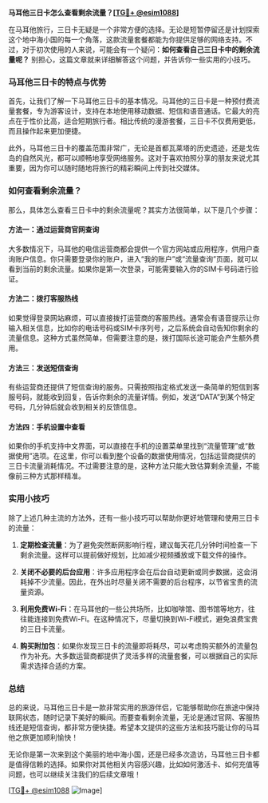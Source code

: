 **马耳他三日卡怎么查看剩余流量？[[TG💪+ @esim1088](https://t.me/s/esim1088)]**

在马耳他旅行，三日卡无疑是一个非常方便的选择。无论是短暂停留还是计划探索这个地中海小国的每一个角落，这款流量套餐都能为你提供足够的网络支持。不过，对于初次使用的人来说，可能会有一个疑问：**如何查看自己三日卡中的剩余流量呢？** 别担心，这篇文章就来详细解答这个问题，并告诉你一些实用的小技巧。

### 马耳他三日卡的特点与优势

首先，让我们了解一下马耳他三日卡的基本情况。马耳他的三日卡是一种预付费流量套餐，专为游客设计，支持在本地使用移动数据、短信和语音通话。它最大的亮点在于性价比高，适合短期旅行者。相比传统的漫游套餐，三日卡不仅费用更低，而且操作起来更加便捷。

此外，马耳他三日卡的覆盖范围非常广，无论是首都瓦莱塔的历史遗迹，还是戈佐岛的自然风光，都可以顺畅地享受网络服务。这对于喜欢拍照分享的朋友来说尤其重要，因为你可以随时随地将旅行的精彩瞬间上传到社交媒体。

### 如何查看剩余流量？

那么，具体怎么查看三日卡中的剩余流量呢？其实方法很简单，以下是几个步骤：

#### 方法一：通过运营商官网查询
大多数情况下，马耳他的电信运营商都会提供一个官方网站或应用程序，供用户查询账户信息。你只需要登录你的账户，进入“我的账户”或“流量查询”页面，就可以看到当前的剩余流量。如果你是第一次登录，可能需要输入你的SIM卡号码进行验证。

#### 方法二：拨打客服热线
如果觉得登录网站麻烦，可以直接拨打运营商的客服热线。通常会有语音提示让你输入相关信息，比如你的电话号码或SIM卡序列号，之后系统会自动告知你剩余的流量信息。这种方式虽然简单，但需要注意的是，拨打国际长途可能会产生额外费用。

#### 方法三：发送短信查询
有些运营商还提供了短信查询的服务。只需按照指定格式发送一条简单的短信到客服号码，就能收到回复，告诉你剩余的流量详情。例如，发送“DATA”到某个特定号码，几分钟后就会收到相关的反馈信息。

#### 方法四：手机设置中查看
如果你的手机支持中文界面，可以直接在手机的设置菜单里找到“流量管理”或“数据使用”选项。在这里，你可以看到整个设备的数据使用情况，包括运营商提供的三日卡流量消耗情况。不过需要注意的是，这种方法只能大致估算剩余流量，不能像前三种方式那样精准。

### 实用小技巧

除了上述几种主流的方法外，还有一些小技巧可以帮助你更好地管理和使用三日卡的流量：

1. **定期检查流量**：为了避免突然断网影响行程，建议每天花几分钟时间检查一下剩余流量。这样可以提前做好规划，比如减少视频播放或下载文件的操作。
   
2. **关闭不必要的后台应用**：许多应用程序会在后台自动更新或同步数据，这会消耗掉不少流量。因此，在外出时尽量关闭不需要的后台程序，以节省宝贵的流量资源。

3. **利用免费Wi-Fi**：在马耳他的一些公共场所，比如咖啡馆、图书馆等地方，往往能连接到免费Wi-Fi。在这种情况下，尽量切换到Wi-Fi模式，避免浪费宝贵的三日卡流量。

4. **购买附加包**：如果你发现三日卡的流量即将耗尽，可以考虑购买额外的流量包作为补充。大多数运营商都提供了灵活多样的流量套餐，可以根据自己的实际需求选择合适的方案。

### 总结

总的来说，马耳他三日卡是一款非常实用的旅游伴侣，它能够帮助你在旅途中保持联网状态，随时记录下美好的瞬间。而要查看剩余流量，无论是通过官网、客服热线还是短信查询，都非常方便快捷。希望本文提供的这些方法和技巧能让你的马耳他之旅更加顺利愉快！

无论你是第一次来到这个美丽的地中海小国，还是已经多次造访，马耳他三日卡都是值得信赖的选择。如果你对其他相关内容感兴趣，比如如何激活卡、如何充值等问题，也可以继续关注我们的后续文章哦！

[[TG💪+ @esim1088](https://t.me/s/esim1088) ![Image](https://i.postimg.cc/4NQfJmqS/Snipaste-2025-05-13-00-14-12.png)]
